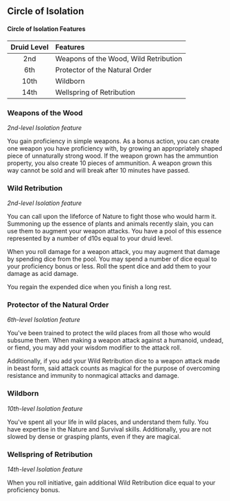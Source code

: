 ## Circle of Isolation

#### Circle of Isolation Features
| Druid Level | Features                              |
|:-----------:|:--------------------------------------|
|     2nd     | Weapons of the Wood, Wild Retribution |
|     6th     | Protector of the Natural Order        |
|     10th    | Wildborn                              |
|     14th    | Wellspring of Retribution             |

### Weapons of the Wood
*2nd-level Isolation feature*

You gain proficiency in simple weapons. As a bonus action, you can create one weapon you have proficiency with, by growing an appropriately shaped piece of unnaturally strong wood. If the weapon grown has the ammuntion property, you also create 10 pieces of ammunition. A weapon grown this way cannot be sold and will break after 10 minutes have passed. 

### Wild Retribution
*2nd-level Isolation feature*

You can call upon the lifeforce of Nature to fight those who would harm it. Summoning up the essence of plants and animals recently slain, you can use them to augment your weapon attacks. You have a pool of this essence represented by a number of d10s equal to your druid level.

When you roll damage for a weapon attack, you may augment that damage by spending dice from the pool. You may spend a number of dice equal to your proficiency bonus or less. Roll the spent dice and add them to your damage as acid damage.

You regain the expended dice when you finish a long rest.

### Protector of the Natural Order
*6th-level Isolation feature*

You've been trained to protect the wild places from all those who would subsume them. When making a weapon attack against a humanoid, undead, or fiend, you may add your wisdom modifier to the attack roll.

Additionally, if you add your Wild Retribution dice to a weapon attack made in beast form, said attack counts as magical for the purpose of overcoming resistance and immunity to nonmagical attacks and damage.

### Wildborn
*10th-level Isolation feature*

You've spent all your life in wild places, and understand them fully. You have expertise in the Nature and Survival skills. Additionally, you are not slowed by dense or grasping plants, even if they are magical.

### Wellspring of Retribution
*14th-level Isolation feature*

When you roll initiative, gain additional Wild Retribution dice equal to your proficiency bonus.